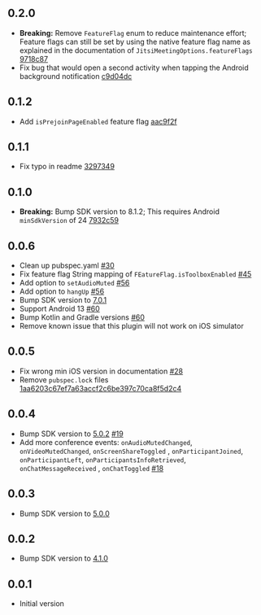 ## 0.2.0
- **Breaking:** Remove `FeatureFlag` enum to reduce maintenance effort; Feature flags can still be set by using the native feature flag name as explained in the documentation of `JitsiMeetingOptions.featureFlags` [9718c87](https://github.com/saibotma/jitsi_meet_wrapper/commit/9718c879dd099b9de3f049aca6c3df19b58d618b)
- Fix bug that would open a second activity when tapping the Android background notification [c9d04dc](https://github.com/saibotma/jitsi_meet_wrapper/commit/c9d04dcc72a2dc6c5d01e7139e375ef9b0f571d5)

## 0.1.2
- Add `isPrejoinPageEnabled` feature flag [aac9f2f](https://github.com/saibotma/jitsi_meet_wrapper/commit/aac9f2fa61e531499674dc1a1288784ae4752c0b)

## 0.1.1
- Fix typo in readme [3297349](https://github.com/saibotma/jitsi_meet_wrapper/commit/3297349c665259946925b345de65180ef232ef92)

## 0.1.0
- **Breaking:** Bump SDK version to 8.1.2; This requires Android `minSdkVersion` of 24 [7932c59](https://github.com/saibotma/jitsi_meet_wrapper/commit/7932c59efcd37d208173a8e18ea47984e299670d)

## 0.0.6
- Clean up pubspec.yaml [#30](https://github.com/saibotma/jitsi_meet_wrapper/pull/30)
- Fix feature flag String mapping of `FEatureFlag.isToolboxEnabled` [#45](https://github.com/saibotma/jitsi_meet_wrapper/pull/45)
- Add option to `setAudioMuted` [#56](https://github.com/saibotma/jitsi_meet_wrapper/pull/56)
- Add option to `hangUp` [#56](https://github.com/saibotma/jitsi_meet_wrapper/pull/56)
- Bump SDK version to [7.0.1](https://github.com/jitsi/jitsi-meet-release-notes/blob/master/CHANGELOG-MOBILE-SDKS.md#701-2022-12-08)
- Support Android 13 [#60](https://github.com/saibotma/jitsi_meet_wrapper/pull/60)
- Bump Kotlin and Gradle versions [#60](https://github.com/saibotma/jitsi_meet_wrapper/pull/60)
- Remove known issue that this plugin will not work on iOS simulator

## 0.0.5
- Fix wrong min iOS version in documentation [#28](https://github.com/saibotma/jitsi_meet_wrapper/pull/28)
- Remove `pubspec.lock` files [1aa6203c67ef7a63accf2c6be397c70ca8f5d2c4](https://github.com/saibotma/jitsi_meet_wrapper/commit/1aa6203c67ef7a63accf2c6be397c70ca8f5d2c4)

## 0.0.4

- Bump SDK version
  to [5.0.2](https://github.com/jitsi/jitsi-meet-release-notes/blob/master/CHANGELOG-MOBILE-SDKS.md#502-2022-03-29) [#19](https://github.com/saibotma/jitsi_meet_wrapper/pull/19)
- Add more conference events: `onAudioMutedChanged`, `onVideoMutedChanged`, `onScreenShareToggled`
  , `onParticipantJoined`, `onParticipantLeft`,  `onParticipantsInfoRetrieved`, `onChatMessageReceived`
  , `onChatToggled` [#18](https://github.com/saibotma/jitsi_meet_wrapper/pull/18)

## 0.0.3

- Bump SDK version
  to [5.0.0](https://github.com/jitsi/jitsi-meet-release-notes/blob/master/CHANGELOG-MOBILE-SDKS.md#500-2022-03-02)

## 0.0.2

- Bump SDK version
  to [4.1.0](https://github.com/jitsi/jitsi-meet-release-notes/blob/master/CHANGELOG-MOBILE-SDKS.md#410-2021-12-14)

## 0.0.1

- Initial version
